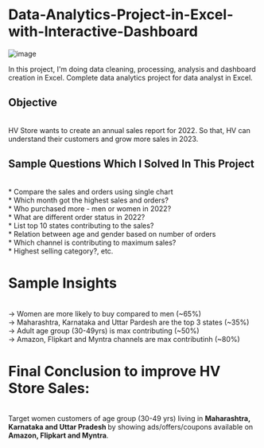 # Data-Analytics-Project-in-Excel-with-Interactive-Dashboard
![image](https://github.com/hitikkuwal/Data-Analytics-Project-in-Excel-with-Interactive-Dashboard/assets/171565339/78390557-5dde-423c-8fa4-333ca66b8e4d)

In this project, I'm doing data cleaning, processing, analysis and dashboard creation in Excel. Complete data analytics project for data analyst in Excel.<br>
<h2>Objective</h2><br>
HV Store wants to create an annual sales report for 2022. So that, HV can understand their customers and grow more sales in 2023.<br>
<h2>Sample Questions Which I Solved In This Project</h2><br>
* Compare the sales and orders using single chart<br>
* Which month got the highest sales and orders?<br>
* Who purchased more - men or women in 2022?<br>
* What are different order status in 2022?<br>
* List top 10 states contributing to the sales?<br>
* Relation between age and gender based on number of orders<br>
* Which channel is contributing to maximum sales?<br>
* Highest selling category?, etc.<br>
<h1>Sample Insights</h1><br>
-> Women are more likely to buy compared to men (~65%)<br>
-> Maharashtra, Karnataka and Uttar Pardesh are the top 3 states (~35%)<br>
-> Adult age group (30-49yrs) is max contributing (~50%)<br>
-> Amazon, Flipkart and Myntra channels are max contributinh (~80%)<br>
<h1>Final Conclusion to improve HV Store Sales:</h1><br>
Target women customers of age group (30-49 yrs) living in <b>Maharashtra, Karnataka and Uttar Pradesh </b>by showing ads/offers/coupons available on <b>Amazon, Flipkart and Myntra</b>.
